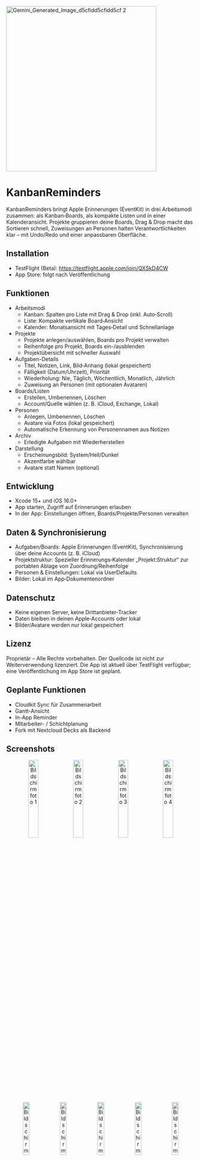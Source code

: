 <img width="400" height="440" alt="Gemini_Generated_Image_d5cfidd5cfidd5cf 2" src="https://github.com/user-attachments/assets/34a2aee3-f8d9-4c9e-a938-c9a448b2b21e" />


# KanbanReminders

KanbanReminders bringt Apple Erinnerungen (EventKit) in drei Arbeitsmodi zusammen: als Kanban‑Boards, als kompakte Listen und in einer Kalenderansicht. Projekte gruppieren deine Boards, Drag & Drop macht das Sortieren schnell, Zuweisungen an Personen halten Verantwortlichkeiten klar – mit Undo/Redo und einer anpassbaren Oberfläche.

## Installation

- TestFlight (Beta): https://testflight.apple.com/join/QXSkD4CW  
- App Store: folgt nach Veröffentlichung

## Funktionen

- Arbeitsmodi
  - Kanban: Spalten pro Liste mit Drag & Drop (inkl. Auto‑Scroll)
  - Liste: Kompakte vertikale Board‑Ansicht
  - Kalender: Monatsansicht mit Tages‑Detail und Schnellanlage
- Projekte
  - Projekte anlegen/auswählen, Boards pro Projekt verwalten
  - Reihenfolge pro Projekt, Boards ein-/ausblenden
  - Projektübersicht mit schneller Auswahl
- Aufgaben-Details
  - Titel, Notizen, Link, Bild‑Anhang (lokal gespeichert)
  - Fälligkeit (Datum/Uhrzeit), Priorität
  - Wiederholung: Nie, Täglich, Wöchentlich, Monatlich, Jährlich
  - Zuweisung an Personen (mit optionalen Avataren)
- Boards/Listen
  - Erstellen, Umbenennen, Löschen
  - Account/Quelle wählen (z. B. iCloud, Exchange, Lokal)
- Personen
  - Anlegen, Umbenennen, Löschen
  - Avatare via Fotos (lokal gespeichert)
  - Automatische Erkennung von Personennamen aus Notizen
- Archiv
  - Erledigte Aufgaben mit Wiederherstellen
- Darstellung
  - Erscheinungsbild: System/Hell/Dunkel
  - Akzentfarbe wählbar
  - Avatare statt Namen (optional)

## Entwicklung

- Xcode 15+ und iOS 16.0+
- App starten, Zugriff auf Erinnerungen erlauben
- In der App: Einstellungen öffnen, Boards/Projekte/Personen verwalten

## Daten & Synchronisierung

- Aufgaben/Boards: Apple Erinnerungen (EventKit), Synchronisierung über deine Accounts (z. B. iCloud)
- Projektstruktur: Spezieller Erinnerungs‑Kalender „Projekt:Struktur“ zur portablen Ablage von Zuordnung/Reihenfolge
- Personen & Einstellungen: Lokal via UserDefaults
- Bilder: Lokal im App‑Dokumentenordner

## Datenschutz

- Keine eigenen Server, keine Drittanbieter‑Tracker
- Daten bleiben in deinen Apple‑Accounts oder lokal
- Bilder/Avatare werden nur lokal gespeichert

## Lizenz

Proprietär – Alle Rechte vorbehalten. Der Quellcode ist nicht zur Weiterverwendung lizenziert. Die App ist aktuell über TestFlight verfügbar; eine Veröffentlichung im App Store ist geplant.

## Geplante Funktionen

- Cloudkit Sync für Zusammenarbeit
- Gantt-Ansicht
- In-App Reminder
- Mitarbeiter- / Schichtplanung
- Fork mit Nextcloud Decks als Backend

## Screenshots

<p align="center">
  <img src="https://github.com/user-attachments/assets/14a74d0d-3bc9-41d4-a6a2-d888ad43209a" alt="Bildschirmfoto 1" width="23%" />
  <img src="https://github.com/user-attachments/assets/9bd851ad-cd75-4377-847e-a149f8f93e11" alt="Bildschirmfoto 2" width="23%" />
  <img src="https://github.com/user-attachments/assets/b8ad6825-6819-420d-9b85-06f7b9f66086" alt="Bildschirmfoto 3" width="23%" />
  <img src="https://github.com/user-attachments/assets/3df77d22-f4e9-4be5-b70b-b3fa199da877" alt="Bildschirmfoto 4" width="23%" />
</p>

<p align="center">
  <img src="https://github.com/user-attachments/assets/7be69650-ca79-4811-ad51-7edafd6fd644" alt="Bildschirmfoto 1" width="19%" />
  <img src="https://github.com/user-attachments/assets/0d56f3b2-2aa3-45e4-bd8a-4d6d6a37da2a" alt="Bildschirmfoto 2" width="19%" />
  <img src="https://github.com/user-attachments/assets/d07f097d-3da1-4ece-8e9f-e772c153bb40" alt="Bildschirmfoto 3" width="19%" />
  <img src="https://github.com/user-attachments/assets/99d1f1d0-7cbf-44ca-9b96-dc788663583c" alt="Bildschirmfoto 4" width="19%" />
  <img src="https://github.com/user-attachments/assets/78659bc8-fea6-443b-817a-0f7eecf40642" alt="Bildschirmfoto 5" width="19%" />
</p>

